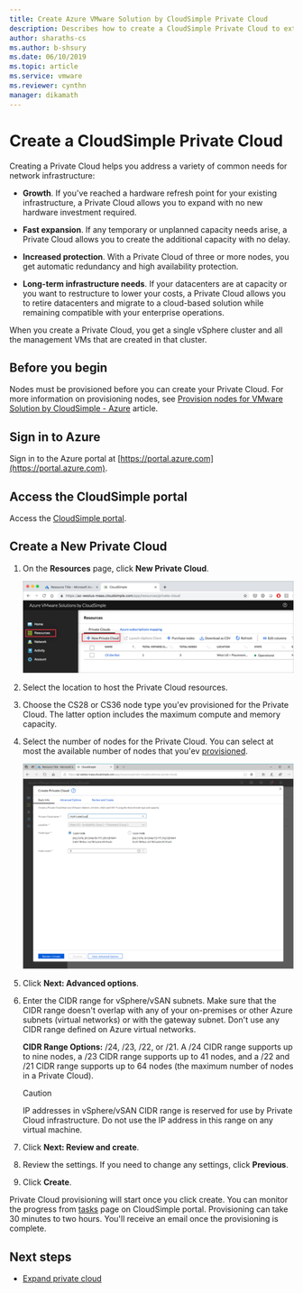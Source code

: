 ```yaml
--- 
title: Create Azure VMware Solution by CloudSimple Private Cloud
description: Describes how to create a CloudSimple Private Cloud to extend VMware workloads to the cloud with operational flexibility and continuity
author: sharaths-cs
ms.author: b-shsury 
ms.date: 06/10/2019 
ms.topic: article 
ms.service: vmware 
ms.reviewer: cynthn 
manager: dikamath 
---
```


# Create a CloudSimple Private Cloud

Creating a Private Cloud helps you address a variety of common needs for network infrastructure:

* **Growth**. If you've reached a hardware refresh point for your existing infrastructure, a Private Cloud allows you to expand with no new hardware investment required.

* **Fast expansion**. If any temporary or unplanned capacity needs arise, a Private Cloud allows you to create the additional capacity with no delay.

* **Increased protection**. With a Private Cloud of three or more nodes, you get automatic redundancy and high availability protection.

* **Long-term infrastructure needs**. If your datacenters are at capacity or you want to restructure to lower your costs, a Private Cloud allows you to retire datacenters and migrate to a cloud-based solution while remaining compatible with your enterprise operations.

When you create a Private Cloud, you get a single vSphere cluster and all the management VMs that are created in that cluster.

## Before you begin

Nodes must be provisioned before you can create your Private Cloud.  For more information on provisioning nodes, see [Provision nodes for VMware Solution by CloudSimple - Azure](create-nodes.md) article.

## Sign in to Azure

Sign in to the Azure portal at [https://portal.azure.com](https://portal.azure.com).

## Access the CloudSimple portal

Access the [CloudSimple portal](access-cloudsimple-portal.md).

## Create a New Private Cloud

1. On the **Resources** page, click **New Private Cloud**.

    ![Create a Private Cloud - how to start](media/create-pc-button.png)

2. Select the location to host the Private Cloud resources.

3. Choose the CS28 or CS36 node type you'ev provisioned for the Private Cloud. The latter option includes the maximum compute and memory capacity.

4. Select the number of nodes for the Private Cloud. You can select at most the available number of nodes that you'ev [provisioned](create-nodes.md).

    ![Create a Private Cloud - basic settings](media/create-private-cloud-basic-info.png)

5. Click **Next: Advanced options**.

6. Enter the CIDR range for vSphere/vSAN subnets. Make sure that the CIDR range doesn't overlap with any of your on-premises or other Azure subnets (virtual networks) or with the gateway subnet.  Don't use any CIDR range defined on Azure virtual networks.
    
    **CIDR Range Options:** /24, /23, /22, or /21. A /24 CIDR range supports up to nine nodes, a /23 CIDR range supports up to 41 nodes, and a /22 and /21 CIDR range supports up to 64 nodes (the maximum number of nodes in a Private Cloud).

    > [!CAUTION]
    > IP addresses in vSphere/vSAN CIDR range is reserved for use by Private Cloud infrastructure.  Do not use the IP address in this range on any virtual machine.

7. Click **Next: Review and create**.

8. Review the settings. If you need to change any settings, click **Previous**.

9. Click **Create**.

Private Cloud provisioning will start once you click create.  You can monitor the progress from [tasks](https://docs.azure.cloudsimple.com/activity/#tasks) page on CloudSimple portal.  Provisioning can take 30 minutes to two hours.  You'll receive an email once the provisioning is complete.

## Next steps

* [Expand private cloud](expand-private-cloud.md)